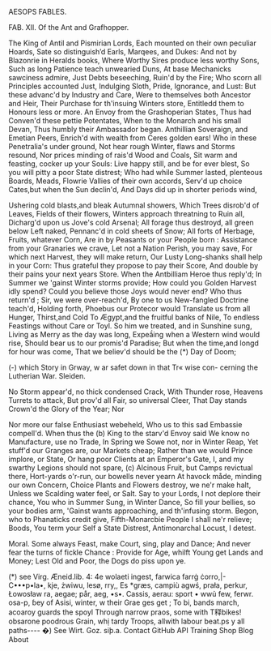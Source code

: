 AESOPS FABLES.

FAB. XII. Of the Ant and Grafhopper. 

The King of Antil and Pismirian Lords,
Each mounted on their own peculiar Hoards,
Sate so distinguish’d Earls, Marqees, and Dukes:
And not by Blazonrie in Heralds books, 
Where Worthy Sires produce less worthy Sons, 
Such as long Patience teach unwearied Duns, 
At base Mechanicks sawciness admire, 
Just Debts beseeching, Ruin'd by the Fire; 
Who scorn all Principles accounted Just, 
Indulging Sloth, Pride, Ignorance, and Lust: 
But these advanc'd by Industry and Care, 
Were to themselves both Ancestor and Heir, 
Their Purchase for th'insuing Winters store, 
Entitledd them to Honours less or more.
  An Envoy from the Grashoperian States, 
Thus had Conven'd these pettie Potentates, 
When to the Monarch and his small Devan, 
Thus humbly their Ambassador began.
  Anthillian Soveraign, and Emetian Peers, 
Enrich'd with wealth from Ceres golden ears! 
Who in these Penetralia's under ground, 
Not hear rough Winter, flaws and Storms resound, 
Nor prices minding of rais'd Wood and Coals, 
Sit warm and feasting, cocker up your Souls: 
Live happy still, and be for ever blest, 
So you will pitty a poor State distrest; 
Who had while Summer lasted, plenteous Boards, 
Meads, Flowrie Vallies of their own accords,
Serv'd up choice Cates,but when the Sun declin'd,
And Days did up in shorter periods wind,

Ushering cold blasts,and bleak Autumnal showers, 
Which Trees disrob'd of Leaves, Fields of their flowers, 
Winters approach threatning to Ruin all, 
Dicharg'd upon us Jove's cold Arsenal; 
All forage thus destroyd, all green below 
Left naked, Pennanc'd in cold sheets of Snow; 
All forts of Herbage, Fruits, whatever Corn, 
Are in by Peasants or your People born : 
Assistance from your Granaries we crave, 
Let not a Nation Perish, you may save, 
For which next Harvest, they will make return, 
Our Lusty Long-shanks shall help in your Corn: 
Thus grateful they propose to pay their Score, 
And double by their pains your next years Store. 
When the Antbilliam Heroe thus reply'd; 
In Summer we 'gainst Winter storms provide; 
How could you Golden Harvest idly spend? 
Could you believe those Joys would never end? 
Who thus return'd ; Sir, we were over-reach'd, 
By one to us New-fangled Doctrine teach'd, 
Holding forth, Phoebus our Protecor would 
Translate us from all Hunger, Thirst,and Cold 
To Ægypt,and the fruitful banks of Nile, 
To endless Feastings without Care or Toyl. 
So him we treated, and in Sunshine sung, 
Living as Merry as the day was long, 
Expeầing when a Western wind would rise, 
Should bear us to our promis'd Paradise; 
But when the time,and longd for hour was come, 
That we believ'd should be the (*) Day of Doom;

(-) which Story in Grway, w ar
safet down in that Tr« wise con-
cerning the Lutherian War. Sleiden.

No Storm appear'd, no thick condensed Crack,
With Thunder rose, Heavens Turrets to attack, 
But prov'd all Fair, so universal Cleer,
That Day stands Crown'd the Glory of the Year; 
                                      Nor

Nor more our false Enthusiast webeheld, 
Who us to this sad Embassie compell'd. 
When thus the (b) King to the starv'd Envoy said
We know no Manufacture, use no Trade, 
In Spring we Sowe not, nor in Winter Reap, 
Yet stuff'd our Granges are, our Markets cheap; 
Rather than we would Prince implore, or State, 
Or hang poor Clients at an Emperor's Gate, 
I, and my swarthy Legions should not spare,
(c) Alcinous Fruit, but Camps revictual there, 
Hort-yards o'r-run, our bowells never yearn 
At havock måde, minding our own Concern, 
Choice Plants and Flowers destroy, we ne'r make halt, 
Unless we Scalding water feel, or Salt. 
  Say to your Lords, I not deplore their chance, 
You who in Summer Sung, in Winter Dance, 
So fill your bellies, so your bodies arm, 
'Gainst wants approaching, and th'infusing storm. 
Begon, who to Phanaticks credit give, 
Fifth-Monarcbie People I shall ne'r relieve; 
Boods, You term your Self a State Distrest, 
Antimonarchal Locust, I detest.

Moral. 
Some always Feast, make Court, sing, play and Dance;
And never fear the turns of fickle Chance : 
Provide for Age, whilft Young get Lands and Money; 
Lest Old and Poor, the Dogs do piss upon ye.


(*) see Virg. Æneid.lib. 4: 4e wolaeti ingest, farwica farrġ ċorro,|- C•••p•la•, kje, żwiwu, lesø, rry,, Es *græs, campiù agwś, prała, perkur, Łowosław ra, aegae; pår, aeg,
•s•. Cassis, aerau: sport • wwủ few, ferwr.
osa-p, ɓey of Asisi, winter, w their Grae
ges get ; To bi, bands march, acoaroy guards the spoyl Through narrow praos, some with T释bikes! obsarone poodrous Grain, whị tardy Troops, allwith labour beat.ps y all paths----
�) See Wirt. Goz. siþ.a.
Contact GitHub API Training Shop Blog About

